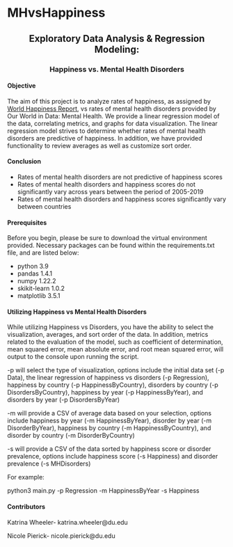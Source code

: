 # MHvsHappiness

<h2><center><strong>Exploratory Data Analysis & Regression Modeling:</strong></center></h2>
<h3><center><strong>Happiness vs. Mental Health Disorders</strong></center></h3>

<h4><strong>Objective</h4></strong>

<p>The aim of this project is to analyze rates of happiness, 
    as assigned by <a href="https://worldhappiness.report/ed/2021">World Happiness Report</a>, 
    vs rates of mental health disorders provided by <a herf="https://ourworldindata.org/mental-health">Our World in Data: Mental Health</a>.
    We provide a linear regression model of the data, correlating metrics, and graphs for data visualization. The linear regression model strives to determine whether rates of mental health disorders are predictive of happiness.
    In addition, we have provided functionality to review averages as well as customize sort order. </p>

<h4><strong>Conclusion</h4></strong>

<ul>
<li>Rates of mental health disorders are not predictive of happiness scores</li>
<li>Rates of mental health disorders and happiness scores do not significantly vary across years between the period of 2005-2019</li>
<li>Rates of mental health disorders and happiness scores significantly vary between countries</li>
</ul>

<h4><strong>Prerequisites</h4></strong>
<p>Before you begin, please be sure to download the virtual environment provided. Necessary packages can be found within the requirements.txt file, and are listed below:</p>
<ul>
<li>python 3.9</li>
<li>pandas 1.4.1</li>
<li>numpy 1.22.2</li>
<li>skikit-learn 1.0.2</li>
<li>matplotlib 3.5.1</li>
</ul>

<h4><strong>Utilizing Happiness vs Mental Health Disorders</strong></h4>
<p>While utilizing Happiness vs Disorders, you have the ability to select the visualization, averages, and sort order of the data. In addition, metrics related to the evaluation of the model, such as coefficient of determination, mean squared error, mean absolute error, and root mean squared error, will output to the console upon running the script.</p>

<p>-p will select the type of visualization, options include the initial data set (-p Data), the linear regression of happiness vs disorders (-p Regression), happiness by country (-p HappinessByCountry), disorders by country (-p DisordersByCountry), happiness by year (-p HappinessByYear), and disorders by year (-p DisordersByYear)</p>

<p>-m will provide a CSV of average data based on your selection, options include happiness by year (-m HappinessByYear), disorder by year (-m DisorderByYear), happiness by country (-m HappinessByCountry), and disorder by country (-m DisorderByCountry)</p>

<p>-s will provide a CSV of the data sorted by happiness score or disorder prevalence, options include happiness score (-s Happiness) and disorder prevalence (-s MHDisorders)</p>

<p>For example:</p>
<p>python3 main.py -p Regression -m HappinessByYear -s Happiness</p> 

<h4><strong>Contributors</strong></h4>
<p>Katrina Wheeler- katrina.wheeler@du.edu</p>
<p>Nicole Pierick- nicole.pierick@du.edu</p>
